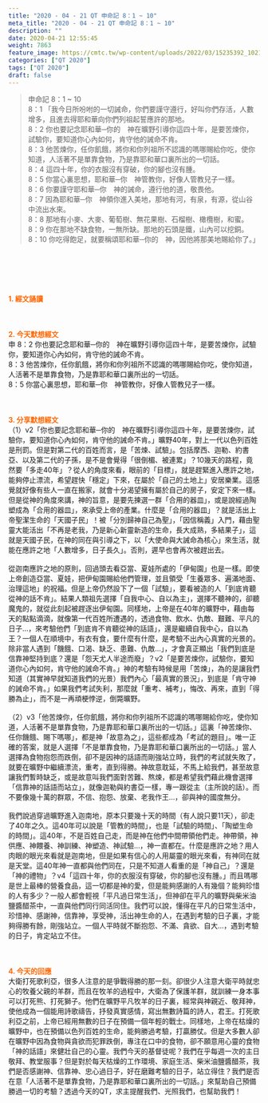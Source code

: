 ```yaml
---
title: "2020 - 04 - 21 QT 申命記 8：1 ~ 10"
meta_title: "2020 - 04 - 21 QT 申命記 8：1 ~ 10"
description: ""
date: 2020-04-21 12:55:45
weight: 7863
feature_image: https://cmtc.tw/wp-content/uploads/2022/03/15235392_10211799862337740_180693556567566654_o-1.webp
categories: ["QT 2020"]
tags: ["QT 2020"]
draft: false
---
```


<blockquote>申命記 8：1 ~ 10<br />
8：1 「我今日所吩咐的一切誡命，你們要謹守遵行，好叫你們存活，人數增多，且進去得耶和華向你們列祖起誓應許的那地。<br />
8：2 你也要記念耶和華─你的　神在曠野引導你這四十年，是要苦煉你，試驗你，要知道你心內如何，肯守他的誡命不肯。<br />
8：3 他苦煉你，任你飢餓，將你和你列祖所不認識的嗎哪賜給你吃，使你知道，人活著不是單靠食物，乃是靠耶和華口裏所出的一切話。<br />
8：4 這四十年，你的衣服沒有穿破，你的腳也沒有腫。<br />
8：5 你當心裏思想，耶和華─你　神管教你，好像人管教兒子一樣。<br />
8：6 你要謹守耶和華─你　神的誡命，遵行他的道，敬畏他。<br />
8：7 因為耶和華─你　神領你進入美地，那地有河，有泉，有源，從山谷中流出水來。<br />
8：8 那地有小麥、大麥、葡萄樹、無花果樹、石榴樹、橄欖樹，和蜜。<br />
8：9 你在那地不缺食物，一無所缺。那地的石頭是鐵，山內可以挖銅。<br />
8：10 你吃得飽足，就要稱頌耶和華─你的　神，因他將那美地賜給你了。」</blockquote><br />
&nbsp;<br />
<br />
&nbsp;<br />
<br />
<span style="color: #ff6600;"><strong>1. </strong><strong>經文誦讀</strong></span><br />
<br />
<span style="color: #ff6600;"><strong> </strong></span><br />
<br />
<span style="color: #ff6600;"><strong>2. 今天默想</strong><strong>經文<br />
</strong></span>申 8：2 你也要記念耶和華─你的　神在曠野引導你這四十年，是要苦煉你，試驗你，要知道你心內如何，肯守他的誡命不肯。<br />
8：3 他苦煉你，任你飢餓，將你和你列祖所不認識的嗎哪賜給你吃，使你知道，人活著不是單靠食物，乃是靠耶和華口裏所出的一切話。<br />
8：5 你當心裏思想，耶和華─你　神管教你，好像人管教兒子一樣。<br />
<br />
&nbsp;<br />
<br />
<span style="color: #ff6600;"><strong>3. 分享默想經文<br />
</strong></span>（1）v2「你也要記念耶和華─你的　神在曠野引導你這四十年，是要苦煉你，試驗你，要知道你心內如何，肯守他的誡命不肯。」曠野40年，對上一代以色列百姓是刑罰。但是對第二代的百姓而言，是「苦煉、試驗」。包括摩西、迦勒、約書亞、以及第二代的子孫，是不是會覺得「很倒楣、被連累」？10幾天的路程，竟然要「多走40年」？從人的角度來看，眼前的「目標」，就是趕緊進入應許之地，能夠停止漂流，希望趕快「穩定」下來，在屬於「自己的土地上」安居樂業。這感覺就好像有些人一直在搬家，就會十分渴望擁有屬於自己的房子，安定下來一樣。但是從神的角度來講，神的旨意，是要先揀選一群「合用的器皿」，或是說經過陶塑成為「合用的器皿」，來承受上帝的產業。什麼是「合用的器皿」？就是活出上帝聖潔生命的「天國子民」！被「分別歸神自己為聖」，「因信稱義」入門，藉由聖靈大能活出「不再是老我，乃是新心新靈新造的生命，長大成熟，多結果子」，這就是天國子民，在神的同在與引導之下，以「大使命與大誡命為核心」來生活，就能在應許之地「人數增多，日子長久」。否則，遲早也會再次被趕出去。<br />
<br />
從迦南應許之地的原則，回過頭去看亞當、夏娃所處的「伊甸園」也是一樣。即使上帝創造亞當、夏娃，把伊甸園賜給他們管理，並且領受「生養眾多、遍滿地面、治理這地」的祝福。但是上帝仍然設下了一個「試驗」，要看被造的人「到底肯聽從神的話不肯」。結果人類祖先選擇「自我中心、自以為主」，選擇不聽神的，卻聽魔鬼的，就從此刻起被趕逐出伊甸園。同樣地，上帝是在40年的曠野中，藉由每天的點點滴滴，就像第一代百姓所遭遇的，透過食物、飲水、仇敵、艱難、平凡的日子…，來考驗他們「到底肯不肯聽從神的話語」，還是繼續自我中心，自以為王？一個人在順境中，有衣有食，要什麼有什麼，是考驗不出內心真實的光景的。除非當人遇到「饑餓、口渴、缺乏、患難、仇敵…」，才會真正顯出「我們到底是信靠神堅持到底？還是「怨天尤人半途而廢」？v2「是要苦煉你，試驗你，要知道你心內如何，肯守他的誡命不肯。」神的考驗有時候是用「苦煉」，為的是讓我們知道（其實神早就知道我們的光景）我們內心「最真實的景況」，到底是「肯守神的誡命不肯。」如果我們考試失利，那麼就「重考、補考」，悔改、再來，直到「得勝為止」，而不是一再頑梗悖逆，倒斃曠野。<br />
<br />
（2）v3「他苦煉你，任你飢餓，將你和你列祖所不認識的嗎哪賜給你吃，使你知道，人活著不是單靠食物，乃是靠耶和華口裏所出的一切話。」這裏「神苦煉你、任你饑餓、賜下嗎哪」，都是神「故意為之」，這些都成為「考試的題目」。唯一正確的答案，就是人選擇「不是單靠食物，乃是靠耶和華口裏所出的一切話。」當人選擇為食物抱怨而跌倒，卻不是因神的話語而剛強站立時，我們的考試就失敗了，就要在曠野中繼續漂流，重考，直到得勝。神故意耽延，不馬上給我們，甚至故意讓我們暫時缺乏，或是故意叫我們面對苦難、熬煉，都是希望我們藉此機會選擇「信靠神的話語而站立」，就像迦勒與約書亞一樣，專一跟從主（主所說的話）。而不要像幾十萬的群眾，不信、抱怨、放棄、老我作王…，卻與神的國度無分。<br />
<br />
我們說過穿過曠野進入迦南地，原本只要幾十天的時間（有人說只要11天），卻走了40年之久。這40年可以說是「管教的時間」，也是「試驗的時間」、「陶塑生命的時間」。這40年，不是百姓自己走，而是神在他們中間帶領他們走。神帶領，神供應、神餵養、神訓練、神塑造、神試驗…，神一直都在。什麼是應許之地？用人肉眼的眼光來看就是迦南地，但是如果有信心的人用屬靈的眼光來看，有神同在就是天堂。這40年神一直都與他們同在，只是不知道人看重的是「神自己」？還是「神的禮物」？v4「這四十年，你的衣服沒有穿破，你的腳也沒有腫。」而且嗎哪是世上最棒的營養食品，這一切都是神的愛，但是能夠感謝的人有幾個？能夠珍惜的人有多少？一般人都會輕視「平凡過日常生活」，但神卻在平凡的曠野與柴米油鹽醬醋茶中，一直與他們同行同活同住。我們可以說，懂得在平凡的日常生活中，珍惜神、感謝神，信靠神，享受神，活出神生命的人，在遇到考驗的日子裏，才能夠得勝有餘，剛強站立。一個人平時就不斷抱怨、不滿、貪欲、自大…，遇到考驗的日子，肯定站立不住。<br />
<br />
&nbsp;<br />
<br />
<span style="color: #ff6600;"><strong>4. 今天的回應<br />
</strong></span>大衛打死歌利亞，很多人注意的是爭戰得勝的那一刻。卻很少人注意大衛平時就忠心的牧養父親的羊群，而且在牧羊的過程中，大衛為了保護羊群，就訓練一身本事可以打死熊、打死獅子。他們在曠野平凡牧羊的日子裏，經常與神親近、敬拜神，使他成為一個能用詩歌禱告，抒發真實感情，寫出無數詩篇的詩人，君王。打死歌利亞之前，上帝已經用無數的日子在預備一個年輕的戰士。同樣地，上帝在枯燥的曠野中，也在預備以色列百姓的生命，能夠勝過考驗，打贏勝仗。但是大多數人卻在曠野中因為食物與貪欲而犯罪跌倒，專注在口中的食物，卻不願意用心靈的食物「神的話語」來健壯自己的心靈。我們今天的基督徒呢？我們在乎每週一次的主日敬拜、教堂服事？但是對於每天枯燥的工作環境、家庭生活、柴米油鹽醬醋茶，我們是否感謝神、信靠神、忠心過日子，好在磨難考驗的日子，站立得住？我們是否在意「人活著不是單靠食物，乃是靠耶和華口裏所出的一切話。」來幫助自己預備勝過一切的考驗？透過今天的QT，求主提醒我們、光照我們，也幫助我們！<br />
<br />
&nbsp;
        